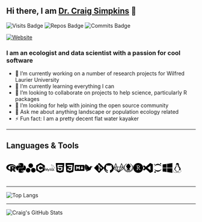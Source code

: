 ## Hi there, I am [Dr. Craig Simpkins][website] 👋

![Visits Badge](https://badges.pufler.dev/visits/csim063/csim063)
![Repos Badge](https://badges.pufler.dev/repos/csim063)
![Commits Badge](https://badges.pufler.dev/commits/monthly/csim063)

[![Website](https://img.shields.io/website?label=Website&style=for-the-badge&logo=Netlify&url=https://craig-simpkins.netlify.app/)](https://craig-simpkins.netlify.app/)

### I am an ecologist and data scientist with a passion for cool software
- 🔭 I’m currently working on a number of research projects for Wilfred Laurier University
- 🌱 I’m currently learning everything I can 
- 👯 I’m looking to collaborate on projects to help science, particularly R packages
- 🤔 I’m looking for help with joining the open source community
- 💬 Ask me about anything landscape or population ecology related
- ⚡ Fun fact: I am a pretty decent flat water kayaker

---

## Languages & Tools

<br>

<img align="left" alt="R" width="26px" src="images/r.svg" />
<img align="left" alt="Python" width="26px" src="images/python.svg" />
<img align="left" alt="Julia" width="26px" src="images/julia.svg" />
<img align="left" alt="C++" width="26px" src="images/cplusplus.svg" />
<img align="left" alt="SQL" width="26px" src="images/mysql.svg" />
<img align="left" alt="HTML" width="26px" src="images/html5.svg" />
<img align="left" alt="CSS" width="26px" src="images/css3.svg" />
<img align="left" alt="markdown" width="26px" src="images/markdown.svg" />
<img align="left" alt="Latex" width="26px" src="images/latex.svg" />
<img align="left" alt="git" width="26px" src="images/git.svg" />
<img align="left" alt="github" width="26px" src="images/github.svg" />
<img align="left" alt="gitlab" width="26px" src="images/gitlab.svg" />
<img align="left" alt="gitkraken" width="26px" src="images/gitkraken.svg" />
<img align="left" alt="RStudio" width="26px" src="images/rstudio.svg" />
<img align="left" alt="VSCode" width="26px" src="images/visualstudiocode.svg" />
<img align="left" alt="jupyter" width="26px" src="images/jupyter.svg" />
<img align="left" alt="windows" width="26px" src="images/windows.svg" />
<img align="left" alt="linux" width="26px" src="images/linux.svg" />

<br/><br/>

---

![Top Langs](https://github-readme-stats.vercel.app/api/top-langs/?username=csim063&layout=compact)


---
<img align="left" alt="Craig's GitHub Stats" src="https://github-readme-stats.codestackr.vercel.app/api?username=csim063&count_private=true&show_icons=true&hide_border=true" />

<br />
<br />


[website]: https://craig-simpkins.netlify.app/